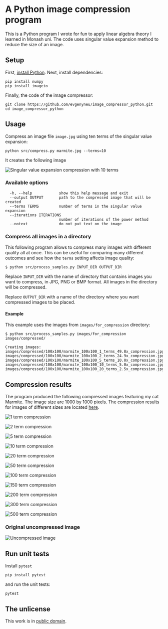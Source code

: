 # A Python image compression program

This is a Python program I wrote for fun to apply linear algebra theory I learned in Monash uni. The code uses singular value expansion method to reduce the size of an image.

## Setup

First, [install Python](https://www.python.org/downloads/). Next, install dependencies:

```
pip install numpy
pip install imageio
```

Finally, the code of the image compressor:

```
git clone https://github.com/evgenyneu/image_compressor_python.git
cd image_compressor_python
```

## Usage

Compress an image file `image.jpg` using ten terms of the singular value expansion:

```
python src/compress.py marmite.jpg --terms=10
```

It creates the following image

![Singular value expansion compression with 10 terms](marmite_10_terms_25.0x_compression.jpg)


### Available options


```
  -h, --help            show this help message and exit
  --output OUTPUT       path to the compressed image that will be created
  --terms TERMS         number of terms in the singular value expansion
  --iterations ITERATIONS
                        number of iterations of the power method
  --notext              do not put text on the image
```

### Compress all images in a directory

This following program allows to compress many images with different quality all at once. This can be useful for comparing many different outcomes and see how the `terms` setting affects image quality:

```
$ python src/process_samples.py INPUT_DIR OUTPUT_DIR
```

Replace `INPUT_DIR` with the name of directory that contains images you want to compress, in JPG, PNG or BMP format. All images in the directory will be compressed.

Replace `OUTPUT_DIR` with a name of the directory where you want compressed images to be placed.


#### Example

This example uses the images from `images/for_compression` directory:

```
$ python src/process_samples.py images/for_compression images/compressed/

Creating images:
images/compressed/100x100/marmite_100x100_1_terms_49.8x_compression.jpg
images/compressed/100x100/marmite_100x100_2_terms_24.9x_compression.jpg
images/compressed/100x100/marmite_100x100_5_terms_10.0x_compression.jpg
images/compressed/100x100/marmite_100x100_10_terms_5.0x_compression.jpg
images/compressed/100x100/marmite_100x100_20_terms_2.5x_compression.jpg
```

## Compression results

The program produced the following compressed images featuring my cat Marmite. The image size are 1000 by 1000 pixels. The compression results for images of different sizes are located [here](images/compressed).

![1 term compression](images/compressed/1000x1000/marmite_1000x1000_1_terms_499.8x_compression.jpg)

![2 term compression](images/compressed/1000x1000/marmite_1000x1000_2_terms_249.9x_compression.jpg)

![5 term compression](images/compressed/1000x1000/marmite_1000x1000_5_terms_100.0x_compression.jpg)

![10 term compression](images/compressed/1000x1000/marmite_1000x1000_10_terms_50.0x_compression.jpg)

![20 term compression](images/compressed/1000x1000/marmite_1000x1000_20_terms_25.0x_compression.jpg)

![50 term compression](images/compressed/1000x1000/marmite_1000x1000_50_terms_10.0x_compression.jpg)

![100 term compression](images/compressed/1000x1000/marmite_1000x1000_100_terms_5.0x_compression.jpg)

![150 term compression](images/compressed/1000x1000/marmite_1000x1000_150_terms_3.3x_compression.jpg)

![200 term compression](images/compressed/1000x1000/marmite_1000x1000_200_terms_2.5x_compression.jpg)

![300 term compression](images/compressed/1000x1000/marmite_1000x1000_300_terms_1.7x_compression.jpg)

![500 term compression](images/compressed/1000x1000/marmite_1000x1000_500_terms_1.0x_compression.jpg)

### Original uncompressed image

![Uncompressed image](images/for_compression/marmite_1000x1000.jpg)



## Run unit tests

Install `pytest`

```
pip install pytest
```

and run the unit tests:

```
pytest
```


## The unlicense

This work is in [public domain](LICENSE).

